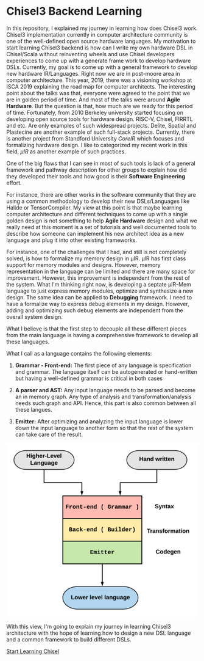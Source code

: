# Chisel3 Backend Learning

In this repository, I explained my journey in learning how does Chisel3 work.
Chisel3 implementation currently in computer architecture community is one of the well-defined open source hardware languages.
My motivation to start learning Chisel3 backend is how can I write my own hardware DSL in Chisel/Scala without reinventing wheels and use Chisel developers experiences to come up with a generate frame work to develop hardware DSLs.
Currently, my goal is to come up with a general framework to develop new hardware IR/Languages.
Right now we are in post-moore area in computer architecture.
This year, 2019, there was a visioning workshop at ISCA 2019 explaining the road map for computer architects.
The interesting point about the talks was that, everyone were agreed to the point that we are in golden period of time. And most of the talks were around **Agile Hardware**.
But the question is that, how much are we ready for this period of time.
Fortunately, from 2010 Berkeley university started focusing on developing open source tools for hardware design. RISC-V, Chisel, FIRRTL and etc. Are only examples of such widespread projects.
Delite, Spatial and Plastecine are another example of such full-stack projects. Currently, there is another project from Standford University *CoreIR* which focuses and formalizing hardware design.
I like to categorized my recent work in this field, *µIR* as another example of such practices.

One of the big flaws that I can see in most of such tools is lack of a general framework and pathway description for other groups to explain how did they developed their tools and how good is their **Software Engineering** effort.

For instance, there are other works in the software community that they are using a common methodology to develop their new DSLs/Languages like Halide or TensorCompiler.
My view at this point is that maybe learning computer architecture and different techniques to come up with a single golden design is not something to help **Agile Hardware** design and what we really need at this moment is a set of tutorials and well documented tools to describe how someone can implement his new architect idea as a new language and plug it into other existing frameworks.

For instance, one of the challenges that I had, and still is not completely solved, is how to formalize my memory design in µIR.
µIR has first class support for memory modules and designs. However, memory representation in the language can be limited and there are many space for improvement. However, this improvement is independent from the rest of the system.
What I'm thinking right now, is developing a septate µIR-Mem language to just express memory modules, optimize and synthesize a new design.
The same idea can be applied to **Debugging** framework. I need to have a formalize way to express debug elements in my design.
However, adding and optimizing such debug elements are independent from the overall system design.

What I believe is that the first step to decouple all these different pieces from the main language is having a comprehensive framework to develop all these languages.

What I call as a language contains the following elements:

1. **Grammar - Front-end:** The first piece of any language is specification and grammar. The language itself can be autogenerated or hand-written but having a well-defined grammar is critical in both cases

2. **A parser and AST:** Any input language needs to be parsed and become an in memory graph. Any type of analysis and transformation/analysis needs such graph and API. Hence, this part is also common between all these langues.

3. **Emitter:** After optimizing and analyzing the input language is lower down the input language to another form so that the rest of the system can take care of the result.

![Overview](./figures/Overview.png)

With this view, I'm going to explain my journey in learning Chisel3 architecture with the hope of learning how to design a new DSL language and a common framework to build different DSLs.


[Start Learning Chisel](./Chisel/Intro.md)